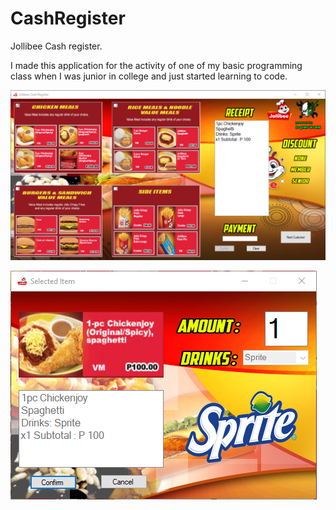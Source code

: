 # CashRegister

Jollibee Cash register.

I made this application for the activity of one of my basic programming class when I was junior in college and just started learning to code.

![](preview/preview-1.png)


![](preview/preview-2.png)
